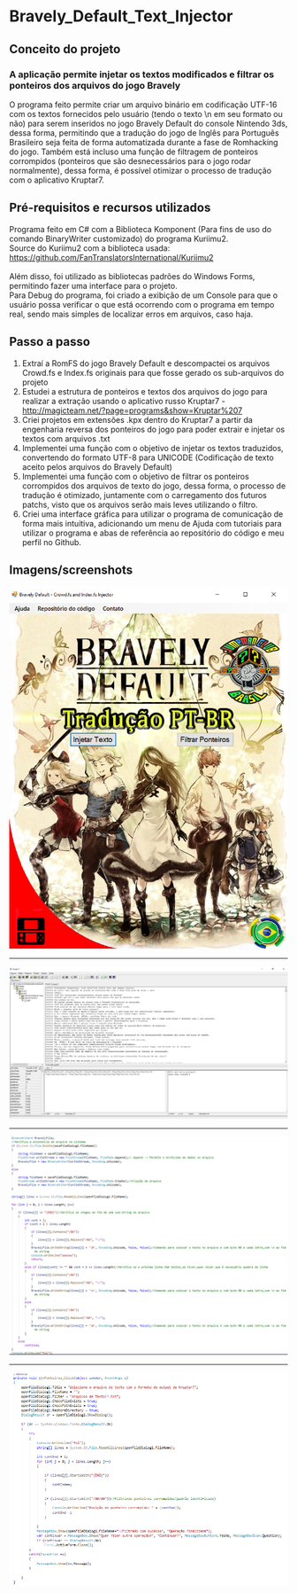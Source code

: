 # Bravely_Default_Text_Injector

## Conceito do projeto
### A aplicação permite injetar os textos modificados e filtrar os ponteiros dos arquivos do jogo Bravely 
O programa feito permite criar um arquivo binário em codificação UTF-16 com os textos fornecidos pelo usuário (tendo o texto \n em seu formato ou não) para serem inseridos no jogo Bravely Default do console Nintendo 3ds, dessa forma, permitindo que a tradução do jogo de Inglês para Português Brasileiro seja feita de forma automatizada durante a fase de Romhacking do jogo. Também está incluso uma função de filtragem de ponteiros corrompidos (ponteiros que são desnecessários para o jogo rodar normalmente), dessa forma, é possível otimizar o processo de tradução com o aplicativo Kruptar7.

## Pré-requisitos e recursos utilizados
Programa feito em C# com a Biblioteca Komponent (Para fins de uso do comando BinaryWriter customizado) do programa Kuriimu2.<br/>
Source do Kuriimu2 com a biblioteca usada: https://github.com/FanTranslatorsInternational/Kuriimu2 <br/><br/>
Além disso, foi utilizado as bibliotecas padrões do Windows Forms, permitindo fazer uma interface para o projeto.<br>
Para Debug do programa, foi criado a exibição de um Console para que o usuário possa verificar o que está ocorrendo com o programa em tempo real, sendo mais simples de localizar erros em arquivos, caso haja.
  
## Passo a passo

1. Extraí a RomFS do jogo Bravely Default e descompactei os arquivos Crowd.fs e Index.fs originais para que fosse gerado os sub-arquivos do projeto
2. Estudei a estrutura de ponteiros e textos dos arquivos do jogo para realizar a extração usando o aplicativo russo Kruptar7 - http://magicteam.net/?page=programs&show=Kruptar%207
3. Criei projetos em extensões .kpx dentro do Kruptar7 a partir da engenharia reversa dos ponteiros do jogo para poder extrair e injetar os textos com arquivos .txt
4. Implementei uma função com o objetivo de injetar os textos traduzidos, convertendo do formato UTF-8 para UNICODE (Codificação de texto aceito pelos arquivos do Bravely Default) 
5. Implementei uma função com o objetivo de filtrar os ponteiros corrompidos dos arquivos de texto do jogo, dessa forma, o processo de tradução é otimizado, juntamente com o carregamento dos futuros patchs, visto que os arquivos serão mais leves utilizando o filtro.
6. Criei uma interface gráfica para utilizar o programa de comunicação de forma mais intuitiva, adicionando um menu de Ajuda com tutoriais para utilizar o programa e abas de referência ao repositório do código e meu perfil no Github.

## Imagens/screenshots

![Imagem](https://github.com/MrVtR/Bravely_Default_Text_Injector/blob/master/Imagens/Interface.PNG)

---
![Imagem](https://github.com/MrVtR/Bravely_Default_Text_Injector/blob/master/Imagens/Kruptar.PNG)

---
![Imagem](https://github.com/MrVtR/Bravely_Default_Text_Injector/blob/master/Imagens/textFuntion.PNG)

---

![Imagem](https://github.com/MrVtR/Bravely_Default_Text_Injector/blob/master/Imagens/ponteirosFunction.PNG)



